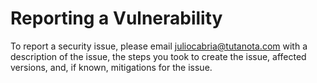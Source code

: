 # Reporting a Vulnerability

To report a security issue, please email juliocabria@tutanota.com with a description of the issue, 
the steps you took to create the issue, affected versions, and, if known, mitigations for the issue. 
